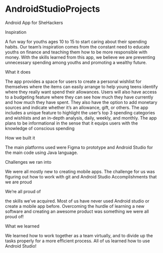 # AndroidStudioProjects
Android App for SheHackers

Inspiration   

A fun way for youths ages 10 to 15 to start caring about their spending habits. Our team’s inspiration comes from the constant need to educate youths on finance and teaching them how to be more responsible with money. With the skills learned from this app, we believe we are preventing unnecessary spending among youths and promoting a wealthy future.


What it does

The app provides a space for users to create a personal wishlist for themselves where the items can easily arrange to help young teens identify where they really want spend their allowances. Users will also have access to a budgeting feature where they can see how much they have currently and how much they have spent. They also have the option to add monetary sources and indicate whether it’s an allowance, gift, or others. The app includes a unique feature to highlight the user’s top 3 spending categories and wishlists and an in-depth analysis, daily, weekly, and monthly. The app plans to be informational in the sense that it equips users with the knowledge of conscious spending 


How we built it

The main platforms used were Figma to prototype and Android Studio for the main code using Java language.


Challenges we ran into

We were all mostly new to creating mobile apps. The challenge for us was figuring out how to work with git and Android Studio 
Accomplishments that we are proud


We’re all proud of 

the skills we’ve acquired. Most of us have never used Android studio or create a mobile app before. Overcoming the hurdle of learning a new software and creating an awesome product was something we were all proud of! 


What we learned

We learned how to work together as a team virtually, and to divide up the tasks properly for a more efficient process. All of us learned how to use Android Studio! 
